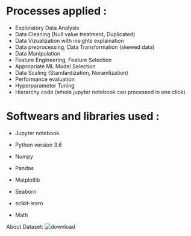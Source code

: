 
# Processes applied :
- Exploratory Data Analysis
- Data Cleaning (Null value treatment, Duplicated)
- Data Vizualization with insights explaination
- Data preprocessing, Data Transformation (skewed data)
- Data Manipulation
- Feature Engineering, Feature Selection
- Appropriate ML Model Selection
- Data Scaling (Standardization, Noramlization)
- Performance evaluation
- Hyperparameter Tuning
- Hierarchy code (whole jupyter notebook can processed in one click)


# Softwears and libraries used :
- Jupyter notebook
- Python version 3.6

- Numpy
- Pandas
- Matplotlib
- Seaborn
- scikit-learn
- Math

About Dataset:
![download](https://github.com/MrMRaut/1151-drug-stores-sales-Data-Regression-/assets/121652990/bad7009d-9631-4c32-a5f3-fde70495f147)
